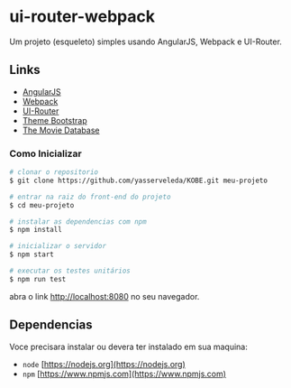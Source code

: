 # ui-router-webpack

Um projeto (esqueleto) simples usando AngularJS, Webpack e UI-Router.

## Links

* [AngularJS](https://angularjs.org/)
* [Webpack](https://webpack.js.org/)
* [UI-Router](https://ui-router.github.io/)
* [Theme Bootstrap](https://startbootstrap.com/template-overviews/scrolling-nav/)
* [The Movie Database](https://developers.themoviedb.org)

### Como Inicializar

```bash
# clonar o repositorio
$ git clone https://github.com/yasserveleda/KOBE.git meu-projeto

# entrar na raiz do front-end do projeto
$ cd meu-projeto

# instalar as dependencias com npm
$ npm install

# inicializar o servidor
$ npm start

# executar os testes unitários
$ npm run test
```

abra o link [http://localhost:8080](http://localhost:8080) no seu navegador.


## Dependencias

Voce precisara instalar ou devera ter instalado em sua maquina:
* `node` [https://nodejs.org](https://nodejs.org)
* `npm`  [https://www.npmjs.com](https://www.npmjs.com)